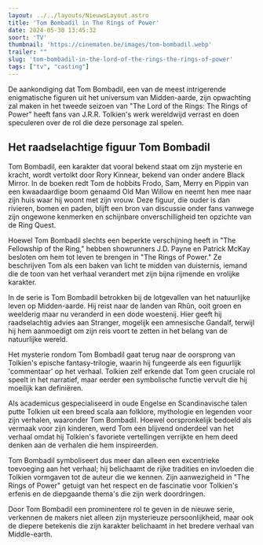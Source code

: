 ```yaml
---
layout: ../../layouts/NieuwsLayout.astro
title: 'Tom Bombadil in The Rings of Power'
date: 2024-05-30 13:45:32
soort: 'TV'
thumbnail: 'https://cinematen.be/images/tom-bombadil.webp'
trailer: ""
slug: 'tom-bombadil-in-the-lord-of-the-rings-the-rings-of-power'
tags: ["tv", "casting"]
---
```


De aankondiging dat Tom Bombadil, een van de meest intrigerende enigmatische figuren uit het universum van Midden-aarde, zijn opwachting zal maken in het tweede seizoen van "The Lord of the Rings: The Rings of Power" heeft fans van J.R.R. Tolkien's werk wereldwijd verrast en doen speculeren over de rol die deze personage zal spelen.

## Het raadselachtige figuur Tom Bombadil

Tom Bombadil, een karakter dat vooral bekend staat om zijn mysterie en kracht, wordt vertolkt door Rory Kinnear, bekend van onder andere Black Mirror. In de boeken redt Tom de hobbits Frodo, Sam, Merry en Pippin van een kwaadaardige boom genaamd Old Man Willow en neemt hen mee naar zijn huis waar hij woont met zijn vrouw. Deze figuur, die ouder is dan rivieren, bomen en paden, blijft een bron van discussie onder fans vanwege zijn ongewone kenmerken en schijnbare onverschilligheid ten opzichte van de Ring Quest.

Hoewel Tom Bombadil slechts een beperkte verschijning heeft in "The Fellowship of the Ring," hebben showrunners J.D. Payne en Patrick McKay besloten om hem tot leven te brengen in "The Rings of Power." Ze beschrijven Tom als een baken van licht te midden van duisternis, iemand die de toon van het verhaal verandert met zijn bijna rijmende en vrolijke karakter.

In de serie is Tom Bombadil betrokken bij de lotgevallen van het natuurlijke leven op Midden-aarde. Hij reist naar de landen van Rhûn, ooit groen en weelderig maar nu veranderd in een dode woestenij. Hier geeft hij raadselachtig advies aan Stranger, mogelijk een amnesische Gandalf, terwijl hij hem aanmoedigt om zijn reis voort te zetten in het belang van de natuurlijke wereld.

Het mysterie rondom Tom Bombadil gaat terug naar de oorsprong van Tolkien's epische fantasy-trilogie, waarin hij fungeerde als een figuurlijk 'commentaar' op het verhaal. Tolkien zelf erkende dat Tom geen cruciale rol speelt in het narratief, maar eerder een symbolische functie vervult die hij moeilijk kan definiëren.

Als academicus gespecialiseerd in oude Engelse en Scandinavische talen putte Tolkien uit een breed scala aan folklore, mythologie en legenden voor zijn verhalen, waaronder Tom Bombadil. Hoewel oorspronkelijk bedoeld als vermaak voor zijn kinderen, werd Tom een blijvend onderdeel van het verhaal omdat hij Tolkien's favoriete vertellingen verrijkte en hem deed denken aan de verhalen die hem inspireerden.

Tom Bombadil symboliseert dus meer dan alleen een excentrieke toevoeging aan het verhaal; hij belichaamt de rijke tradities en invloeden die Tolkien vormgaven tot de auteur die we kennen. Zijn aanwezigheid in "The Rings of Power" getuigt van het respect en de fascinatie voor Tolkien's erfenis en de diepgaande thema's die zijn werk doordringen.

Door Tom Bombadil een prominentere rol te geven in de nieuwe serie, verkennen de makers niet alleen zijn mysterieuze persoonlijkheid, maar ook de diepere betekenis die zijn karakter belichaamt in het bredere verhaal van Middle-earth.
